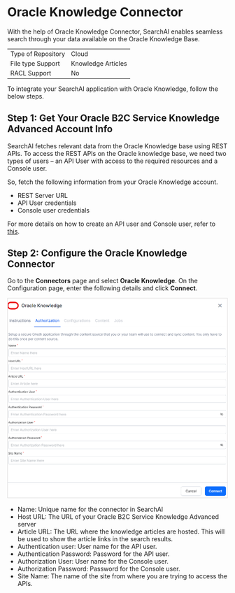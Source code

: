 # Oracle Knowledge Connector

With the help of Oracle Knowledge Connector, SearchAI enables seamless search through your data available on the Oracle Knowledge Base.


<table>
  <tr>
   <td>Type of Repository 
   </td>
   <td>Cloud
   </td>
  </tr>
  <tr>
   <td>File type Support
   </td>
   <td>Knowledge Articles
   </td>
  </tr>
  <tr>
   <td>RACL Support
   </td>
   <td>No
   </td>
  </tr>
</table>

To integrate your SearchAI application with  Oracle Knowledge, follow the below steps. 

## Step 1: Get Your Oracle B2C Service Knowledge Advanced Account Info

SearchAI fetches relevant data from the Oracle Knowledge base using REST APIs.  To access the REST APIs on the Oracle knowledge base, we need two types of users – an API User with access to the required resources and a Console user. 

So, fetch the following information from your Oracle Knowledge account.

* REST Server URL 
* API User credentials
* Console user credentials

For more details on how to create an API user and Console user, refer to [this](https://docs.oracle.com/en/cloud/saas/b2c-service/cxska/OKCS_Authenticate_and_Authorize.html). 


## Step 2: Configure the Oracle Knowledge Connector

Go to the **Connectors** page and select **Oracle Knowledge**. On the Configuration page, enter the following details and click **Connect**. 

![Auth Config](./images/oracle/config.png "Auth Config")

* Name: Unique name for the connector in SearchAI
* Host URL:  The URL of your Oracle B2C Service Knowledge Advanced server 
* Article URL: The URL where the knowledge articles are hosted. This will be used to show the article links in the search results. 
* Authentication user: User name for the API user.
* Authentication Password: Password for the API user.
* Authorization User: User name for the Console user.
* Authorization Password: Password for the Console user.
* Site Name: The name of the site from where you are trying to access the APIs. 